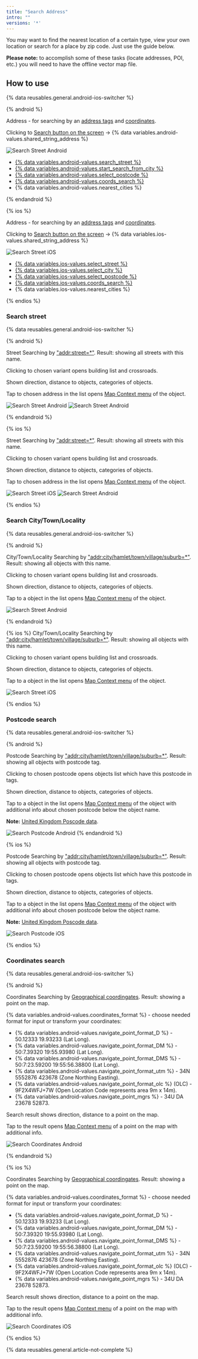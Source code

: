 ```yaml
---
title: "Search Address"
intro: ""
versions: '*'
---
```


You may want to find the nearest location of a certain type, view your own location or search for a place by zip code. Just use the guide below.

**Please note:** to accomplish some of these tasks (locate addresses, POI, etc.) you will need to have the offline vector map file.

## How to use

{% data reusables.general.android-ios-switcher %}

{% android %}

Address - for searching by an [address tags](https://wiki.openstreetmap.org/w/index.php?title=Key:addr) and [coordinates](https://en.wikipedia.org/wiki/Geographic_coordinate_system).

Clicking to [Search button on the screen](/osmand/widgets/map-buttons#search) -> {% data variables.android-values.shared_string_address %}

![Search Street Android](/assets/images/search/street_search_android.png)

- [{% data variables.android-values.search_street %}](/osmand/search/search-address#search-street)
- [{% data variables.android-values.start_search_from_city %}](/osmand/search/search-address#search-citytownlocality)
- [{% data variables.android-values.select_postcode %}](/osmand/search/search-address#postcode-search)
- [{% data variables.android-values.coords_search %}](/osmand/search/search-address#coordinates-search)
- {% data variables.android-values.nearest_cities %}

{% endandroid %}

{% ios %}

Address - for searching by an [address tags](https://wiki.openstreetmap.org/w/index.php?title=Key:addr) and [coordinates](https://en.wikipedia.org/wiki/Geographic_coordinate_system).

Clicking to [Search button on the screen](/osmand/widgets/map-buttons#search) -> {% data variables.ios-values.shared_string_address %}

![Search Street iOS](/assets/images/search/street_search_ios.png)

- [{% data variables.ios-values.select_street %}](/osmand/search/search-address#search-street)
- [{% data variables.ios-values.select_city %}](/osmand/search/search-address#search-citytownlocality)
- [{% data variables.ios-values.select_postcode %}](/osmand/search/search-address#postcode-search)
- [{% data variables.ios-values.coords_search %}](/osmand/search/search-address#coordinates-search)
- {% data variables.ios-values.nearest_cities %}

{% endios %}

### Search street

{% data reusables.general.android-ios-switcher %}

{% android %}

Street Searching by ["addr:street=*"](https://wiki.openstreetmap.org/w/index.php?title=Key:addr). Result: showing all streets with this name.

Clicking to chosen variant opens building list and crossroads.

Shown direction, distance to objects, categories of objects.

Tap to chosen address in the list opens [Map Context menu](/osmand/map/map-context-menu#select-an-object-short-tap) of the object.

![Search Street Android](/assets/images/search/street_search.png) ![Search Street Android](/assets/images/search/street_search_1.png)

{% endandroid %}

{% ios %}

Street Searching by ["addr:street=*"](https://wiki.openstreetmap.org/w/index.php?title=Key:addr). Result: showing all streets with this name.

Clicking to chosen variant opens building list and crossroads.

Shown direction, distance to objects, categories of objects.

Tap to chosen address in the list opens [Map Context menu](/osmand/map/map-context-menu#select-an-object-short-tap) of the object.

![Search Street iOS](/assets/images/search/address_street_search_ios.png) ![Search Street Android](/assets/images/search/address_street_search_1_ios.png)


{% endios %}

### Search City/Town/Locality

{% data reusables.general.android-ios-switcher %}

{% android %}

City/Town/Locality Searching by ["addr:city/hamlet/town/village/suburb=*"](https://wiki.openstreetmap.org/w/index.php?title=Key:addr). Result: showing all objects with this name.

Clicking to chosen variant opens building list and crossroads.

Shown direction, distance to objects, categories of objects.

Tap to a object in the list opens [Map Context menu](/osmand/map/map-context-menu#select-an-object-short-tap) of the object.

![Search Street Android](/assets/images/search/town_search_android.png) 

{% endandroid %}

{% ios %}
City/Town/Locality Searching by ["addr:city/hamlet/town/village/suburb=*"](https://wiki.openstreetmap.org/w/index.php?title=Key:addr). Result: showing all objects with this name.

Clicking to chosen variant opens building list and crossroads.

Shown direction, distance to objects, categories of objects.

Tap to a object in the list opens [Map Context menu](/osmand/map/map-context-menu#select-an-object-short-tap) of the object.

![Search Street iOS](/assets/images/search/town_search_ios.png)

{% endios %}


### Postcode search

{% data reusables.general.android-ios-switcher %}

{% android %}

Postcode Searching by ["addr:city/hamlet/town/village/suburb=*"](https://wiki.openstreetmap.org/w/index.php?title=Key:addr). Result: showing all objects with postcode tag.

Clicking to chosen postcode opens objects list which have this postcode in tags.

Shown direction, distance to objects, categories of objects.

Tap to a object in the list opens [Map Context menu](/osmand/map/map-context-menu#select-an-object-short-tap) of the object with additional info about chosen postcode below the object name.

**Note:** [United Kingdom Poscode data](https://github.com/hvdwolf/OsmAnd-UKpostcodes/releases).

![Search Postcode Android](/assets/images/search/postcode_android.png)
{% endandroid %}

{% ios %}

Postcode Searching by ["addr:city/hamlet/town/village/suburb=*"](https://wiki.openstreetmap.org/w/index.php?title=Key:addr). Result: showing all objects with postcode tag.

Clicking to chosen postcode opens objects list which have this postcode in tags.

Shown direction, distance to objects, categories of objects.

Tap to a object in the list opens [Map Context menu](/osmand/map/map-context-menu#select-an-object-short-tap) of the object with additional info about chosen postcode below the object name.

**Note:** [United Kingdom Poscode data](https://github.com/hvdwolf/OsmAnd-UKpostcodes/releases).

![Search Postcode iOS](/assets/images/search/postcode_ios.png)

{% endios %}


### Coordinates search

{% data reusables.general.android-ios-switcher %}

{% android %}

Coordinates Searching by [Geographical coordingates](https://en.wikipedia.org/wiki/Geographic_coordinate_system). Result: showing a point on the map.

{% data variables.android-values.coordinates_format %} - choose needed format for input or transform your coordinates:
- {% data variables.android-values.navigate_point_format_D %} - 50.12333  19.93233 (Lat Long).
- {% data variables.android-values.navigate_point_format_DM %} - 50:7.39320  19:55.93980 (Lat Long).
- {% data variables.android-values.navigate_point_format_DMS %} - 50:7:23.59200  19:55:56.38800 (Lat Long).
- {% data variables.android-values.navigate_point_format_utm %} - 34N 5552876  423678 (Zone Northing Easting).
- {% data variables.android-values.navigate_point_format_olc %} (OLC) - 9F2X4WFJ+7W (Open Location Code represents area 9m x 14m).
- {% data variables.android-values.navigate_point_mgrs %} - 34U DA 23678 52873.

Search result shows direction, distance to a point on the map.

Tap to the result opens [Map Context menu](/osmand/map/map-context-menu#select-any-point-long-tap) of a point on the map with additional info.

![Search Coordinates Android](/assets/images/search/coordinates_search_android.png)

{% endandroid %}

{% ios %}

Coordinates Searching by [Geographical coordingates](https://en.wikipedia.org/wiki/Geographic_coordinate_system). Result: showing a point on the map.

{% data variables.android-values.coordinates_format %} - choose needed format for input or transform your coordinates:
- {% data variables.android-values.navigate_point_format_D %} - 50.12333  19.93233 (Lat Long).
- {% data variables.android-values.navigate_point_format_DM %} - 50:7.39320  19:55.93980 (Lat Long).
- {% data variables.android-values.navigate_point_format_DMS %} - 50:7:23.59200  19:55:56.38800 (Lat Long).
- {% data variables.android-values.navigate_point_format_utm %} - 34N 5552876  423678 (Zone Northing Easting).
- {% data variables.android-values.navigate_point_format_olc %} (OLC) - 9F2X4WFJ+7W (Open Location Code represents area 9m x 14m).
- {% data variables.android-values.navigate_point_mgrs %} - 34U DA 23678 52873.

Search result shows direction, distance to a point on the map.

Tap to the result opens [Map Context menu](/osmand/map/map-context-menu#select-any-point-long-tap) of a point on the map with additional info.

![Search Coordinates iOS](/assets/images/search/coordinates_search_ios.png)

{% endios %}

{% data reusables.general.article-not-complete %}